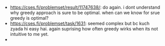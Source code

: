 - https://cses.fi/problemset/result/11747638/: do again. i dont understand why greedy approach is sure to be optimal. when can we know for srue greedy is optimal?
- https://cses.fi/problemset/task/1631: seemed complex but bc kuch zyada hi easy hai. again suprising how often greedy wirks when its not intuitive to me yet.
- 